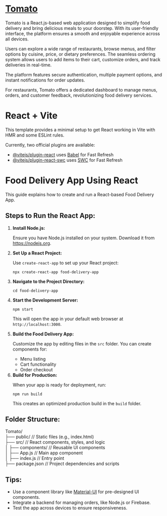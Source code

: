 <h1><a href="https://tomato-chi-steel.vercel.app/">Tomato</a></h1>

<p>Tomato is a React.js-based web application designed to simplify food delivery and bring delicious meals to your doorstep. With its user-friendly interface, the platform ensures a smooth and enjoyable experience across all devices.</p>
<p>Users can explore a wide range of restaurants, browse menus, and filter options by cuisine, price, or dietary preferences. The seamless ordering system allows users to add items to their cart, customize orders, and track deliveries in real-time.</p>
<p>The platform features secure authentication, multiple payment options, and instant notifications for order updates.</p>
<p>For restaurants, Tomato offers a dedicated dashboard to manage menus, orders, and customer feedback, revolutionizing food delivery services.</p>

# React + Vite

This template provides a minimal setup to get React working in Vite with HMR and some ESLint rules.

Currently, two official plugins are available:

- [@vitejs/plugin-react](https://github.com/vitejs/vite-plugin-react/blob/main/packages/plugin-react/README.md) uses [Babel](https://babeljs.io/) for Fast Refresh
- [@vitejs/plugin-react-swc](https://github.com/vitejs/vite-plugin-react-swc) uses [SWC](https://swc.rs/) for Fast Refresh

<p>
  <h1>Food Delivery App Using React</h1>
<p>This guide explains how to create and run a React-based Food Delivery App.</p>
<h2>Steps to Run the React App:</h2>
<ol>
  <li>
                <b>Install Node.js:</b>
                <p>Ensure you have Node.js installed on your system. Download it from <a href="https://nodejs.org" target="_blank">https://nodejs.org</a>.</p>
            </li>
            <li>
                <b>Set Up a React Project:</b>
                <p>Use <code>create-react-app</code> to set up your React project:</p>
                <pre><code>npx create-react-app food-delivery-app</code></pre>
            </li>
            <li>
                <b>Navigate to the Project Directory:</b>
                <pre><code>cd food-delivery-app</code></pre>
            </li>
            <li>
                <b>Start the Development Server:</b>
                <pre><code>npm start</code></pre>
                <p>This will open the app in your default web browser at <code>http://localhost:3000</code>.</p>
            </li>
            <li>
                <b>Build the Food Delivery App:</b>
                <p>Customize the app by editing files in the <code>src</code> folder. You can create components for:</p>
                <ul>
                    <li>Menu listing</li>
                    <li>Cart functionality</li>
                    <li>Order checkout</li>
                </ul>
            </li>
            <li>
                <b>Build for Production:</b>
                <p>When your app is ready for deployment, run:</p>
                <pre><code>npm run build</code></pre>
                <p>This creates an optimized production build in the <code>build</code> folder.</p>
            </li>
</ol>

<h2>Folder Structure:</h2>

Tomato/<br>
├── public/       // Static files (e.g., index.html)<br>
├── src/          // React components, styles, and logic<br>
│   ├── components/  // Reusable UI components<br>
│   ├── App.js       // Main app component<br>
│   ├── index.js     // Entry point<br>
├── package.json  // Project dependencies and scripts<br>

<h2>Tips:</h2>
  <ul>
            <li>Use a component library like <a href="https://mui.com/" target="_blank">Material-UI</a> for pre-designed UI components.</li>
            <li>Integrate a backend for managing orders, like Node.js or Firebase.</li>
            <li>Test the app across devices to ensure responsiveness.</li>
        </ul>
</p>
